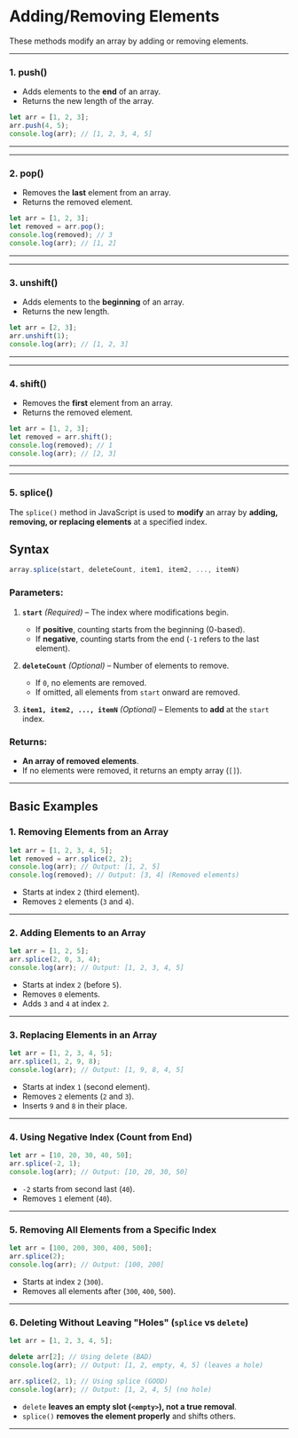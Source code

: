 # Adding/Removing Elements

These methods modify an array by adding or removing elements.

---

### 1. **push()**

- Adds elements to the **end** of an array.
- Returns the new length of the array.

```javascript
let arr = [1, 2, 3];
arr.push(4, 5);
console.log(arr); // [1, 2, 3, 4, 5]
```

---

---

### 2. **pop()**

- Removes the **last** element from an array.
- Returns the removed element.

```javascript
let arr = [1, 2, 3];
let removed = arr.pop();
console.log(removed); // 3
console.log(arr); // [1, 2]
```

---

---

### 3. **unshift()**

- Adds elements to the **beginning** of an array.
- Returns the new length.

```javascript
let arr = [2, 3];
arr.unshift(1);
console.log(arr); // [1, 2, 3]
```

---

---

### 4. **shift()**

- Removes the **first** element from an array.
- Returns the removed element.

```javascript
let arr = [1, 2, 3];
let removed = arr.shift();
console.log(removed); // 1
console.log(arr); // [2, 3]
```

---

---

### 5. **splice()**

The `splice()` method in JavaScript is used to **modify** an array by **adding, removing, or replacing elements** at a specified index.

## **Syntax**

```javascript
array.splice(start, deleteCount, item1, item2, ..., itemN)
```

### **Parameters:**

1. **`start`** _(Required)_ – The index where modifications begin.
   - If **positive**, counting starts from the beginning (0-based).
   - If **negative**, counting starts from the end (`-1` refers to the last element).
2. **`deleteCount`** _(Optional)_ – Number of elements to remove.

   - If `0`, no elements are removed.
   - If omitted, all elements from `start` onward are removed.

3. **`item1, item2, ..., itemN`** _(Optional)_ – Elements to **add** at the `start` index.

### **Returns:**

- **An array of removed elements**.
- If no elements were removed, it returns an empty array (`[]`).

---

## **Basic Examples**

### **1. Removing Elements from an Array**

```javascript
let arr = [1, 2, 3, 4, 5];
let removed = arr.splice(2, 2);
console.log(arr); // Output: [1, 2, 5]
console.log(removed); // Output: [3, 4] (Removed elements)
```

- Starts at index `2` (third element).
- Removes `2` elements (`3` and `4`).

---

### **2. Adding Elements to an Array**

```javascript
let arr = [1, 2, 5];
arr.splice(2, 0, 3, 4);
console.log(arr); // Output: [1, 2, 3, 4, 5]
```

- Starts at index `2` (before `5`).
- Removes `0` elements.
- Adds `3` and `4` at index `2`.

---

### **3. Replacing Elements in an Array**

```javascript
let arr = [1, 2, 3, 4, 5];
arr.splice(1, 2, 9, 8);
console.log(arr); // Output: [1, 9, 8, 4, 5]
```

- Starts at index `1` (second element).
- Removes `2` elements (`2` and `3`).
- Inserts `9` and `8` in their place.

---

### **4. Using Negative Index (Count from End)**

```javascript
let arr = [10, 20, 30, 40, 50];
arr.splice(-2, 1);
console.log(arr); // Output: [10, 20, 30, 50]
```

- `-2` starts from second last (`40`).
- Removes `1` element (`40`).

---

### **5. Removing All Elements from a Specific Index**

```javascript
let arr = [100, 200, 300, 400, 500];
arr.splice(2);
console.log(arr); // Output: [100, 200]
```

- Starts at index `2` (`300`).
- Removes all elements after (`300`, `400`, `500`).

---

### **6. Deleting Without Leaving "Holes" (`splice` vs `delete`)**

```javascript
let arr = [1, 2, 3, 4, 5];

delete arr[2]; // Using delete (BAD)
console.log(arr); // Output: [1, 2, empty, 4, 5] (leaves a hole)

arr.splice(2, 1); // Using splice (GOOD)
console.log(arr); // Output: [1, 2, 4, 5] (no hole)
```

- `delete` **leaves an empty slot (`<empty>`), not a true removal**.
- `splice()` **removes the element properly** and shifts others.

---
